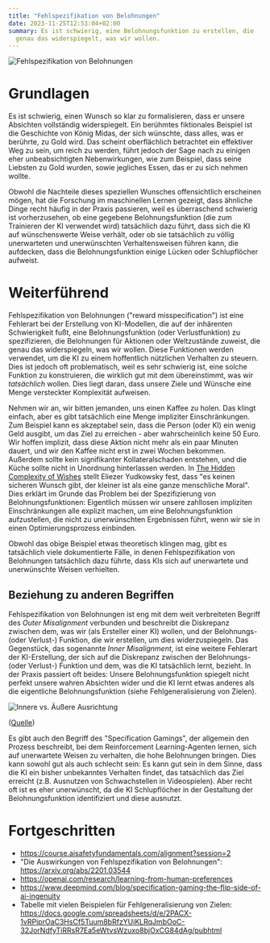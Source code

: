 ```yaml
---
title: "Fehlspezifikation von Belohnungen"
date: 2023-11-25T12:53:04+02:00
summary: Es ist schwierig, eine Belohnungsfunktion zu erstellen, die
  genau das widerspiegelt, was wir wollen.
---
```


![Fehlspezifikation von Belohnungen](/king-midas.png 'Fehlspezifikation von Belohnungen ist eine Fehlerart bei der Erstellung von KI-Modellen, verursacht durch die inhärente Schwierigkeit, unsere Absichten sauber zu formalisieren. Ein berühmtes fiktionales Beispiel ist König Midas, der sich wünschte, dass alles, was er berührte, zu Gold wurde.')

# Grundlagen

Es ist schwierig, einen Wunsch so klar zu formalisieren, dass er unsere Absichten vollständig widerspiegelt. Ein berühmtes fiktionales Beispiel ist die Geschichte von König Midas, der sich wünschte, dass alles, was er berührte, zu Gold wird. Das scheint oberflächlich betrachtet ein effektiver Weg zu sein, um reich zu werden, führt jedoch der Sage nach zu einigen eher unbeabsichtigten Nebenwirkungen, wie zum Beispiel, dass seine Liebsten zu Gold wurden, sowie jegliches Essen, das er zu sich nehmen wollte.

Obwohl die Nachteile dieses speziellen Wunsches offensichtlich erscheinen mögen, hat die Forschung im maschinellen Lernen gezeigt, dass ähnliche Dinge recht häufig in der Praxis passieren, weil es überraschend schwierig ist vorherzusehen, ob eine gegebene Belohnungsfunktion (die zum Trainieren der KI verwendet wird) tatsächlich dazu führt, dass sich die KI auf wünschenswerte Weise verhält, oder ob sie tatsächlich zu völlig unerwarteten und unerwünschten Verhaltensweisen führen kann, die aufdecken, dass die Belohnungsfunktion einige Lücken oder Schlupflöcher aufweist.

# Weiterführend

Fehlspezifikation von Belohnungen ("reward misspecification") ist eine Fehlerart bei der Erstellung von KI-Modellen, die auf der inhärenten Schwierigkeit fußt, eine Belohnungsfunktion (oder Verlustfunktion) zu spezifizieren, die Belohnungen für Aktionen oder Weltzustände zuweist, die genau das widerspiegeln, was wir wollen. Diese Funktionen werden verwendet, um die KI zu einem hoffentlich nützlichen Verhalten zu steuern. Dies ist jedoch oft problematisch, weil es sehr schwierig ist, eine solche Funktion zu konstruieren, die wirklich gut mit dem übereinstimmt, was wir *tatsächlich* wollen. Dies liegt daran, dass unsere Ziele und Wünsche eine Menge versteckter Komplexität aufweisen.

Nehmen wir an, wir bitten jemanden, uns einen Kaffee zu holen. Das klingt einfach, aber es gibt tatsächlich eine Menge impliziter Einschränkungen. Zum Beispiel kann es akzeptabel sein, dass die Person (oder KI) ein wenig Geld ausgibt, um das Ziel zu erreichen - aber wahrscheinlich keine 50 Euro. Wir hoffen implizit, dass diese Aktion nicht mehr als ein paar Minuten dauert, und wir den Kaffee nicht erst in zwei Wochen bekommen. Außerdem sollte kein signifikanter Kollateralschaden entstehen, und die Küche sollte nicht in Unordnung hinterlassen werden. In [The Hidden Complexity of Wishes](https://www.lesswrong.com/posts/4ARaTpNX62uaL86j6/the-hidden-complexity-of-wishes) stellt Eliezer Yudkowsky fest, dass "es keinen sicheren Wunsch gibt, der kleiner ist als eine ganze menschliche Moral". Dies erklärt im Grunde das Problem bei der Spezifizierung von Belohnungsfunktionen: Eigentlich müssen wir unsere zahllosen impliziten Einschränkungen alle explizit machen, um eine Belohnungsfunktion aufzustellen, die nicht zu unerwünschten Ergebnissen führt, wenn wir sie in einen Optimierungsprozess einbinden.

Obwohl das obige Beispiel etwas theoretisch klingen mag, gibt es tatsächlich viele dokumentierte Fälle, in denen Fehlspezifikation von Belohnungen tatsächlich dazu führte, dass KIs sich auf unerwartete und unerwünschte Weisen verhielten.

## Beziehung zu anderen Begriffen

Fehlspezifikation von Belohnungen ist eng mit dem weit verbreiteten Begriff des *Outer Misalignment* verbunden und beschreibt die Diskrepanz zwischen dem, was wir (als Ersteller einer KI) wollen, und der Belohnungs- (oder Verlust-) Funktion, die wir erstellen, um dies widerzuspiegeln. Das Gegenstück, das sogenannte *Inner Misalignment*, ist eine weitere Fehlerart der KI-Erstellung, der sich auf die Diskrepanz zwischen der Belohnungs- (oder Verlust-) Funktion und dem, was die KI tatsächlich lernt, bezieht. In der Praxis passiert oft beides: Unsere Belohnungsfunktion spiegelt nicht perfekt unsere wahren Absichten wider und die KI lernt etwas anderes als die eigentliche Belohnungsfunktion (siehe Fehlgeneralisierung von Zielen).

![Innere vs. Äußere Ausrichtung](/inner-outer-alignment.png 'Diagramm, das die Beziehung zwischen "Inner" und "Outer Alignment" zeigt')

([Quelle](https://www.lesswrong.com/posts/x2n7mBLryDXuLwGhx/technical-ai-safety-research-landscape-slides))

Es gibt auch den Begriff des "Specification Gamings", der allgemein den Prozess beschreibt, bei dem Reinforcement Learning-Agenten lernen, sich auf unerwartete Weisen zu verhalten, die hohe Belohnungen bringen. Dies kann sowohl gut als auch schlecht sein: Es kann gut sein in dem Sinne, dass die KI ein bisher unbekanntes Verhalten findet, das tatsächlich das Ziel erreicht (z.B. Ausnutzen von Schwachstellen in Videospielen). Aber recht oft ist es eher unerwünscht, da die KI Schlupflöcher in der Gestaltung der Belohnungsfunktion identifiziert und diese ausnutzt.

# Fortgeschritten

- https://course.aisafetyfundamentals.com/alignment?session=2
- "Die Auswirkungen von Fehlspezifikation von Belohnungen": https://arxiv.org/abs/2201.03544
- https://openai.com/research/learning-from-human-preferences
- https://www.deepmind.com/blog/specification-gaming-the-flip-side-of-ai-ingenuity
- Tabelle mit vielen Beispielen für Fehlgeneralisierung von Zielen: https://docs.google.com/spreadsheets/d/e/2PACX-1vRPiprOaC3HsCf5Tuum8bRfzYUiKLRqJmbOoC-32JorNdfyTiRRsR7Ea5eWtvsWzuxo8bjOxCG84dAg/pubhtml 
